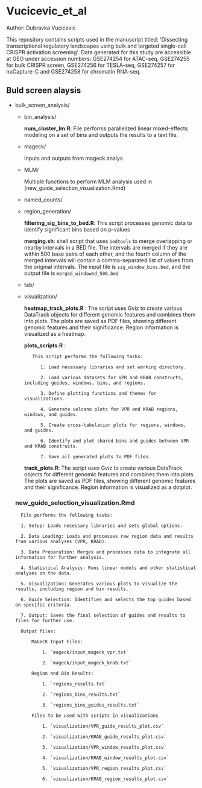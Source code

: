 # Vucicevic_et_al
Author: Dubravka Vucicevic

This repository contains scripts used in the manuscript titled: 'Dissecting transcriptional regulatory landscapes using bulk and targeted single-cell CRISPR activation screening'. 
Data generated for this study are accessible at GEO under accession numbers: GSE274254 for ATAC-seq, GSE274255 for bulk CRISPR screen, GSE274256 for TESLA-seq, GSE274257 for nuCapture-C and GSE274258 for chromatin RNA-seq.

## Buld screen alaysis
- bulk_screen_analysis/

    - bin_analysis/
        
        **num_cluster_lm.R**: File performs parallelized linear mixed-effects modeling on a set of bins and outputs the results to a text file.
    - mageck/
       
        Inputs and outputs from mageck analys
    
    - MLM/
        
        Multiple functions to perform MLM analysis used in (new_guide_selection_visualization.Rmd)
    
    - named_counts/
    
    - region_generation/
        
        **filtering_sig_bins_to_bed.R**: This script processes genomic data to identify significant bins based on p-values
        
        **merging.sh**: shell script that uses `bedtools` to merge overlapping or nearby intervals in a BED file. The intervals are merged if they are within 500 base pairs of each other, and the fourth column of the merged intervals will contain a comma-separated list of values from the original intervals. The input file is `sig_window_bins.bed`, and the output file is `merged_windowed_500.bed`
    
    - tab/

    - visualization/
        
        **heatmap_track_plots.R** : The script uses Gviz to create various DataTrack objects for different genomic features and combines them into plots. The plots are saved as PDF files, showing different genomic features and their significance. Region information is visualized as a heatmap.
        
        **plots_scripts.R** : 
             
             This script performs the following tasks:
                
                1. Load necessary libraries and set working directory.
                
                2. Load various datasets for VPR and KRAB constructs, including guides, windows, bins, and regions.
                
                3. Define plotting functions and themes for visualizations.
                
                4. Generate volcano plots for VPR and KRAB regions, windows, and guides.
                
                5. Create cross-tabulation plots for regions, windows, and guides.
                
                6. Identify and plot shared bins and guides between VPR and KRAB constructs.
                
                7. Save all generated plots to PDF files.
        
        **track_plots.R**: The script uses Gviz to create various DataTrack objects for different genomic features and combines them into plots. The plots are saved as PDF files, showing different genomic features and their significance. Region information is visualized as a dotplot.

    ### new_guide_selection_visualization.Rmd

        File performs the following tasks:

        1. Setup: Loads necessary libraries and sets global options.
        
        2. Data Loading: Loads and processes raw region data and results from various analyses (VPR, KRAB).
        
        3. Data Preparation: Merges and processes data to integrate all information for further analysis.
        
        4. Statistical Analysis: Runs linear models and other statistical analyses on the data.
        
        5. Visualization: Generates various plots to visualize the results, including region and bin results. 
        
        6. Guide Selection: Identifies and selects the top guides based on specific criteria.
        
        7. Output: Saves the final selection of guides and results to files for further use.

        Output files:
        
            MaGeCK Input Files:
        
                1. `mageck/input_mageck_vpr.txt`
        
                2. `mageck/input_mageck_krab.txt`
        
            Region and Bin Results:
        
                1. `regions_results.txt`
        
                2. `regions_bins_results.txt`
        
                3. `regions_bins_guides_results.txt`
        
            Files to be used with scripts in visualizations
        
                1. `visualization/VPR_guide_results_plot.csv`
        
                2. `visualization/KRAB_guide_results_plot.csv`
        
                3. `visualization/VPR_window_results_plot.csv`
        
                4. `visualization/KRAB_window_results_plot.csv`
        
                5. `visualization/VPR_region_results_plot.csv`
        
                6. `visualization/KRAB_region_results_plot.csv`
